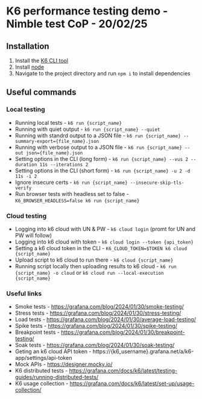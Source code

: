 # K6 performance testing demo - Nimble test CoP - 20/02/25

## Installation

1. Install the [K6 CLI tool](https://grafana.com/docs/k6/latest/set-up/install-k6/)
2. Install [node](https://nodejs.org/en/download)
3. Navigate to the project directory and run `npm i` to install dependencies

## Useful commands

### Local testing

- Running local tests - `k6 run {script_name}`
- Running with quiet output - `k6 run {script_name} --quiet`
- Running with standrd output to a JSON file - `k6 run {script_name} --summary-export={file_name}.json`
- Running with verbose output to a JSON file - `k6 run {script_name} --out json={file_name}.json`
- Setting options in the CLI (long form) - `k6 run {script_name} --vus 2 --duration 11s --iterations 2`
- Setting options in the CLI (short form) - `k6 run {script_name} -u 2 -d 11s -i 2`
- Ignore insecure certs - `k6 run {script_name} --insecure-skip-tls-verify`
- Run browser tests with headless set to false - `K6_BROWSER_HEADLESS=false k6 run {script_name}`

### Cloud testing

- Logging into k6 cloud with UN & PW - `k6 cloud login` (promt for UN and PW will follow)
- Logging into k6 cloud with token - `k6 cloud login --token {api_token}`
- Setting a k6 cloud token in the CLI - `K6_CLOUD_TOKEN=$TOKEN k6 cloud {script_name}`
- Upload script to k6 cloud to run there - `k6 cloud {script_name}`
- Running script locally then uploading results to k6 cloud - `k6 run {script_name} -o cloud` or `k6 cloud run --local-execution {script_name}`

### Useful links

- Smoke tests - https://grafana.com/blog/2024/01/30/smoke-testing/
- Stress tests - https://grafana.com/blog/2024/01/30/stress-testing/
- Load tests - https://grafana.com/blog/2024/01/30/average-load-testing/
- Spike tests - https://grafana.com/blog/2024/01/30/spike-testing/
- Breakpoint tests - https://grafana.com/blog/2024/01/30/breakpoint-testing/
- Soak tests - https://grafana.com/blog/2024/01/30/soak-testing/
- Geting an k6 cloud API token - https://{k6_username}.grafana.net/a/k6-app/settings/api-token
- Mock APIs - https://designer.mocky.io/
- K6 distributed tests - https://grafana.com/docs/k6/latest/testing-guides/running-distributed-tests/
- K6 usage collection - https://grafana.com/docs/k6/latest/set-up/usage-collection/
